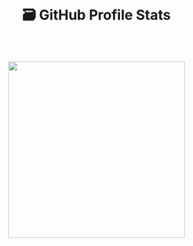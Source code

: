 <h1 align="center">🗃️ <strong>GitHub Profile Stats</strong></h1>

<br />
<br />

<p align="center">
  <img width="360" src="https://github-readme-stats.vercel.app/api/top-langs/?username=krlan2789&layout=donut&size_weight=0.25&count_weight=0.75&langs_count=12&hide=hlsl,mathematica">
</p>

<!-- [![My Top Langs](https://github-readme-stats.vercel.app/api/top-langs/?username=krlan2789&layout=donut&size_weight=0.25&count_weight=0.75&langs_count=12)](https://github.com/anuraghazra/github-readme-stats) -->

<!-- 
<p align="center">
  <img width="400" src="https://github-readme-stats.vercel.app/api?username=krlan2789&count_private=true&include_all_commits=true&theme=dracula" />
</p>

<p align="center">
  <img width="640" src="https://github-profile-trophy.vercel.app/?username=krlan2789&theme=dracula&title=-PullRequest,-Reviews,-Issues,-Stars,-Followers&no-frame=true&margin-w=16&margin-h=16&column=4" />
</p> -->
